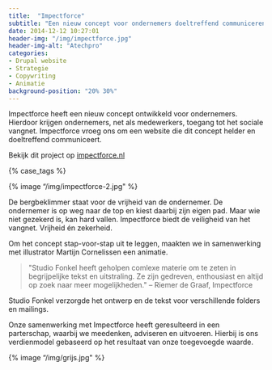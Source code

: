 ```yaml
---
title:  "Impectforce"
subtitle: "Een nieuw concept voor ondernemers doeltreffend communiceren"
date: 2014-12-12 10:27:01
header-img: "/img/impectforce.jpg"
header-img-alt: "Atechpro"
categories:
- Drupal website
- Strategie
- Copywriting
- Animatie
background-position: "20% 30%"
---
```


Impectforce heeft een nieuw concept ontwikkeld voor ondernemers. Hierdoor krijgen ondernemers, net als medewerkers, toegang tot het sociale vangnet. Impectforce vroeg ons om een website die dit concept helder en doeltreffend communiceert.

Bekijk dit project op <a href="http://impectforce.nl/" target="_blank">impectforce.nl</a>

{% case_tags %}

{% image “/img/impectforce-2.jpg" %}

De bergbeklimmer staat voor de vrijheid van de ondernemer. De ondernemer is op weg naar de top en kiest daarbij zijn eigen pad. Maar wie niet gezekerd is, kan hard vallen. Impectforce biedt de veiligheid van het vangnet. Vrijheid én zekerheid.

Om het concept stap-voor-stap uit te leggen, maakten we in samenwerking met illustrator Martijn Cornelissen een animatie.

> "Studio Fonkel heeft geholpen comlexe materie om te zeten in begrijpelijke tekst en uitstraling. Ze zijn gedreven, enthousiast en altijd op zoek naar meer mogelijkheden." – Riemer de Graaf, Impectforce

Studio Fonkel verzorgde het ontwerp en de tekst voor verschillende folders en mailings.

Onze samenwerking met Impectforce heeft geresulteerd in een parterschap, waarbij we meedenken, adviseren en uitvoeren. Hierbij is ons verdienmodel gebaseerd op het resultaat van onze toegevoegde waarde.

{% image “/img/grijs.jpg" %}

